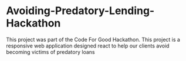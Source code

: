 # Avoiding-Predatory-Lending-Hackathon
This project was part of the Code For Good Hackathon. This project is a responsive web application designed react to help our clients avoid becoming victims of predatory loans
